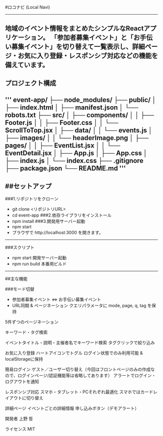 #ロコナビ (Local Navi)

---
地域のイベント情報をまとめたシンプルなReactアプリケーション。
「参加者募集イベント」と「お手伝い募集イベント」を切り替えて一覧表示し、詳細ページ・お気に入り登録・レスポンシブ対応などの機能を備えています。
---
## プロジェクト構成
'''
 event-app/
├── node_modules/
├── public/
│   ├── index.html
│   ├── manifest.json
│   └── robots.txt
├── src/
│   ├── components/
│   │   ├── Footer.js
│   │   ├── Footer.css
│   │   └── ScrollToTop.jsx
│   ├── data/
│   │   └── events.js
│   ├── images/
│   │   └── headerImage.png
│   ├── pages/
│   │   ├── EventList.jsx
│   │   └── EventDetail.jsx
│   ├── App.js
│   ├── App.css
│   ├── index.js
│   └── index.css
├── .gitignore
├── package.json
└── README.md
'''
---
##セットアップ
---
###1.リポジトリをクローン
- git clone <リポジトリURL>
- cd event-app
###2.依存ライブラリをインストール
- npm install
###3.開発用サーバー起動
- npm start
- ブラウザで http://localhost:3000 を開きます。

---
###スクリプト
- npm start  開発サーバー起動
- npm run build  本番用ビルド

---
##主な機能

###モード切替
- 参加者募集イベント ⇔ お手伝い募集イベント
- URL同期 & ページネーション
    クエリパラメータに mode, page, q, tag を保持

5件ずつのページネーション
    
キーワード・タグ検索

イベントタイトル・説明・主催者名でキーワード検索
    タグクリックで絞り込み

お気に入り登録
    ハートアイコンでトグル
    ログイン状態でのみ利用可能 & localStorageに保持

簡易ログイン
    ゲスト／ユーザー切り替え（今回はフロントページのみの作成なので、ログインページ/認証機能等は省略してあります）
    アラートでログイン・ログアウトを通知

レスポンシブ対応
    スマホ・タブレット・PCそれぞれ最適化
    スマホではカードレイアウトに切り替え

詳細ページ
    イベントごとの詳細情報
    申し込みボタン（デモアラート）

開発者
    上野 哲

ライセンス
    MIT
